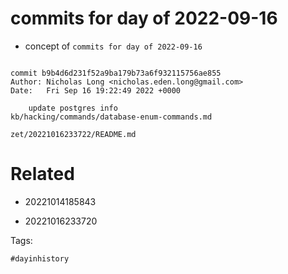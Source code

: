 # commits for day of 2022-09-16

- concept of `commits for day of 2022-09-16`

```

commit b9b4d6d231f52a9ba179b73a6f932115756ae855
Author: Nicholas Long <nicholas.eden.long@gmail.com>
Date:   Fri Sep 16 19:22:49 2022 +0000

    update postgres info
kb/hacking/commands/database-enum-commands.md
```

` zet/20221016233722/README.md `

# Related

- 20221014185843

- 20221016233720

Tags:

    #dayinhistory
